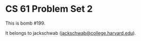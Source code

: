 CS 61 Problem Set 2
===================

This is bomb #199.

It belongs to jackschwab (jackschwab@college.harvard.edu).
